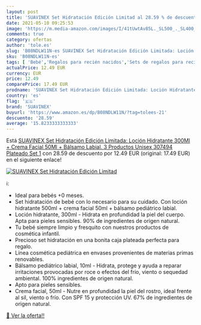 ```yaml
---
layout: post
title: 'SUAVINEX Set Hidratación Edición Limitad al 28.59 % de descuento'
date: 2021-05-10 09:25:53
image: 'https://m.media-amazon.com/images/I/41tUwtAv85L._SL500_._SL400_.jpg'
comments: true
category: ofertas
author: 'tole.es'
slug: 'B08NDLW11N-es SUAVINEX Set Hidratación Edición Limitada: Loción...'
sku: 'B08NDLW11N-es'
tags: [ 'Bebé','Regalos para recién nacidos','Sets de regalos para recién nacidos','suavinex', ]
actualPrice: 12.49 EUR
currency: EUR
price: 12.49
comparePrice: 17.49 EUR
prodname: 'SUAVINEX Set Hidratación Edición Limitada: Loción Hidratante 300Ml + Crema Facial 50Ml + Bálsamo Labial. 3 Productos  Unisex  307494   Plateado  Set 1'
country: 'es'
flag: '🇪🇸'
brand: 'SUAVINEX'
buyurl: 'https://www.amazon.es/dp/B08NDLW11N/?tag=tolees-21'
descuento: '28.59'
average: '15.8233333333333'
---
```


Está [SUAVINEX Set Hidratación Edición Limitada: Loción Hidratante 300Ml + Crema Facial 50Ml + Bálsamo Labial. 3 Productos  Unisex  307494   Plateado  Set 1](https://www.amazon.es/dp/B08NDLW11N/?tag=tolees-21) con 28.59 de descuento por 12.49 EUR (original: 17.49 EUR) en el siguiente enlace!

[![SUAVINEX Set Hidratación Edición Limitad](https://m.media-amazon.com/images/I/41tUwtAv85L._SL500_._SL400_.jpg)](https://www.amazon.es/dp/B08NDLW11N/?tag=tolees-21)

ℹ️:

- Ideal para bebés +0 meses.
- Set hidratación de bebé con lo necesario para su cuidado. Con loción hidratante 500ml + crema facial 50ml + bálsamo pediátrico labial.
- Loción hidratante, 300ml - Hidrata en profundidad la piel del cuerpo. Apta para pieles sensibles. 90% de ingredientes de origen natural.
- Tu bebé siempre limpio y fresquito con nuestros productos de cosmética infantil.
- Precioso set hidratación en una bonita caja plateada perfecta para regalo.
- Línea cosmética pediátrica en envases provenientes de materias primas renovables.
- Bálsamo pediátrico labial, 10ml - Hidrata, protege y ayuda a reparar irritaciones provocadas por roce o efectos del frío, viento o sequedad ambiental. 100% ingredientes de origen natural.
- Apto para pieles sensibles.
- Crema facial, 50ml - Nutre en profundidad la piel del rostro, ideal frente al sil, viento o frío. Con SPF 15 y protección UV. 67% de ingredientes de origen natural.

[🛒 Ver la oferta!!](https://www.amazon.es/dp/B08NDLW11N/?tag=tolees-21)
